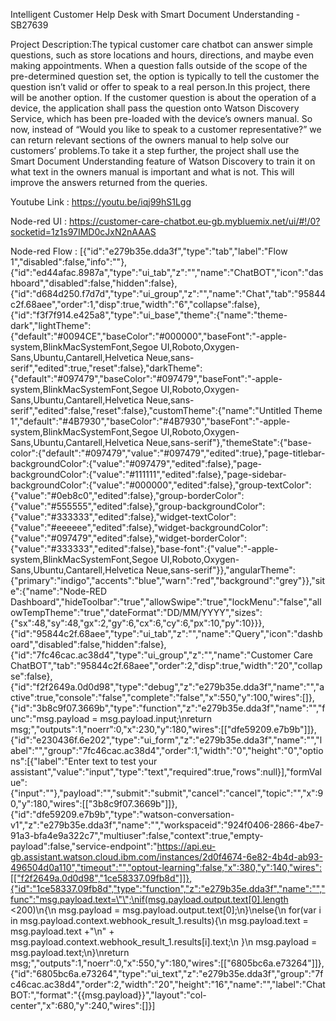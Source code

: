 Intelligent Customer Help Desk with Smart Document Understanding - SB27639

Project Description:The typical customer care chatbot can answer simple questions, such as store locations and hours, directions, and maybe even making appointments. When a question falls outside of the scope of the pre-determined question set, the option is typically to tell the customer the question isn’t valid or offer to speak to a real person.In this project, there will be another option. If the customer question is about the operation of a device, the application shall pass the question onto Watson Discovery Service, which has been pre-loaded with the device’s owners manual. So now, instead of “Would you like to speak to a customer representative?” we can return relevant sections of the owners manual to help solve our customers’ problems.To take it a step further, the project shall use the Smart Document Understanding feature of Watson Discovery to train it on what text in the owners manual is important and what is not. This will improve the answers returned from the queries.

Youtube Link : https://youtu.be/iqj99hS1Lgg

Node-red UI : https://customer-care-chatbot.eu-gb.mybluemix.net/ui/#!/0?socketid=1z1s97IMD0cJxN2nAAAS

Node-red Flow : [{"id":"e279b35e.dda3f","type":"tab","label":"Flow 1","disabled":false,"info":""},{"id":"ed44afac.8987a","type":"ui_tab","z":"","name":"ChatBOT","icon":"dashboard","disabled":false,"hidden":false},{"id":"d684d250.f7d7d","type":"ui_group","z":"","name":"Chat","tab":"95844c2f.68aee","order":1,"disp":true,"width":"6","collapse":false},{"id":"f3f7f914.e425a8","type":"ui_base","theme":{"name":"theme-dark","lightTheme":{"default":"#0094CE","baseColor":"#000000","baseFont":"-apple-system,BlinkMacSystemFont,Segoe UI,Roboto,Oxygen-Sans,Ubuntu,Cantarell,Helvetica Neue,sans-serif","edited":true,"reset":false},"darkTheme":{"default":"#097479","baseColor":"#097479","baseFont":"-apple-system,BlinkMacSystemFont,Segoe UI,Roboto,Oxygen-Sans,Ubuntu,Cantarell,Helvetica Neue,sans-serif","edited":false,"reset":false},"customTheme":{"name":"Untitled Theme 1","default":"#4B7930","baseColor":"#4B7930","baseFont":"-apple-system,BlinkMacSystemFont,Segoe UI,Roboto,Oxygen-Sans,Ubuntu,Cantarell,Helvetica Neue,sans-serif"},"themeState":{"base-color":{"default":"#097479","value":"#097479","edited":true},"page-titlebar-backgroundColor":{"value":"#097479","edited":false},"page-backgroundColor":{"value":"#111111","edited":false},"page-sidebar-backgroundColor":{"value":"#000000","edited":false},"group-textColor":{"value":"#0eb8c0","edited":false},"group-borderColor":{"value":"#555555","edited":false},"group-backgroundColor":{"value":"#333333","edited":false},"widget-textColor":{"value":"#eeeeee","edited":false},"widget-backgroundColor":{"value":"#097479","edited":false},"widget-borderColor":{"value":"#333333","edited":false},"base-font":{"value":"-apple-system,BlinkMacSystemFont,Segoe UI,Roboto,Oxygen-Sans,Ubuntu,Cantarell,Helvetica Neue,sans-serif"}},"angularTheme":{"primary":"indigo","accents":"blue","warn":"red","background":"grey"}},"site":{"name":"Node-RED Dashboard","hideToolbar":"true","allowSwipe":"true","lockMenu":"false","allowTempTheme":"true","dateFormat":"DD/MM/YYYY","sizes":{"sx":48,"sy":48,"gx":2,"gy":6,"cx":6,"cy":6,"px":10,"py":10}}},{"id":"95844c2f.68aee","type":"ui_tab","z":"","name":"Query","icon":"dashboard","disabled":false,"hidden":false},{"id":"7fc46cac.ac38d4","type":"ui_group","z":"","name":"Customer Care ChatBOT","tab":"95844c2f.68aee","order":2,"disp":true,"width":"20","collapse":false},{"id":"f2f2649a.0d0d98","type":"debug","z":"e279b35e.dda3f","name":"","active":true,"console":"false","complete":"false","x":550,"y":100,"wires":[]},{"id":"3b8c9f07.3669b","type":"function","z":"e279b35e.dda3f","name":"","func":"msg.payload = msg.payload.input;\nreturn msg;","outputs":1,"noerr":0,"x":230,"y":180,"wires":[["dfe59209.e7b9b"]]},{"id":"e230436f.6e202","type":"ui_form","z":"e279b35e.dda3f","name":"","label":"","group":"7fc46cac.ac38d4","order":1,"width":"0","height":"0","options":[{"label":"Enter text to test your assistant","value":"input","type":"text","required":true,"rows":null}],"formValue":{"input":""},"payload":"","submit":"submit","cancel":"cancel","topic":"","x":90,"y":180,"wires":[["3b8c9f07.3669b"]]},{"id":"dfe59209.e7b9b","type":"watson-conversation-v1","z":"e279b35e.dda3f","name":"","workspaceid":"924f0406-2866-4be7-91a3-bfa4e9a322c7","multiuser":false,"context":true,"empty-payload":false,"service-endpoint":"https://api.eu-gb.assistant.watson.cloud.ibm.com/instances/2d0f4674-6e82-4b4d-ab93-496504d0a110","timeout":"","optout-learning":false,"x":380,"y":140,"wires":[["f2f2649a.0d0d98","1ce58337.09fb8d"]]},{"id":"1ce58337.09fb8d","type":"function","z":"e279b35e.dda3f","name":"","func":"msg.payload.text=\"\";\nif(msg.payload.output.text[0].length <200)\n{\n    msg.payload = msg.payload.output.text[0];\n}\nelse{\n    for(var i in msg.payload.context.webhook_result_1.results){\n        msg.payload.text = msg.payload.text +\"\\n\" + msg.payload.context.webhook_result_1.results[i].text;\n    }\n    msg.payload = msg.payload.text;\n}\nreturn msg;","outputs":1,"noerr":0,"x":550,"y":180,"wires":[["6805bc6a.e73264"]]},{"id":"6805bc6a.e73264","type":"ui_text","z":"e279b35e.dda3f","group":"7fc46cac.ac38d4","order":2,"width":"20","height":"16","name":"","label":"ChatBOT:","format":"{{msg.payload}}","layout":"col-center","x":680,"y":240,"wires":[]}]

